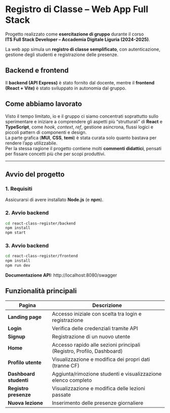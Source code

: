 # Registro di Classe – Web App Full Stack

Progetto realizzato come **esercitazione di gruppo** durante il corso  
**ITS Full Stack Developer – Accademia Digitale Liguria (2024-2025)**.

La web app simula un **registro di classe semplificato**, con autenticazione, gestione degli studenti e registrazione delle presenze.

## Backend e frontend

Il **backend (API Express)** è stato fornito dal docente, mentre il **frontend (React + Vite)** è stato sviluppato in autonomia dal gruppo.

## Come abbiamo lavorato

Visto il tempo limitato, io e il gruppo ci siamo concentrati soprattutto sullo sperimentare e iniziare a comprendere gli aspetti più “strutturali” di **React** e **TypeScript**, come _hook_, _context_, _ref_, gestione asincrona, flussi logici e piccoli pattern di componenti e design.  
La parte grafica (**MUI**, **CSS**, **temi**) è stata curata solo quanto bastava per rendere l’app utilizzabile.  
Per la stessa ragione il progetto contiene molti **commenti didattici**, pensati per fissare concetti più che per scopi produttivi.

---

## Avvio del progetto

### 1. Requisiti

Assicurarsi di avere installato **Node.js** (e **npm**).

### 2. Avvio backend

```bash
cd react-class-register/backend
npm install
npm start
```

### 3. Avvio backend

```bash
cd react-class-register/frontend
npm install
npm run dev
```

**Documentazione API:** http://localhost:8080/swagger

## Funzionalità principali

| Pagina                 | Descrizione                                                           |
| ---------------------- | --------------------------------------------------------------------- |
| **Landing page**       | Accesso iniziale con scelta tra login e registrazione                 |
| **Login**              | Verifica delle credenziali tramite API                                |
| **Signup**             | Registrazione di un nuovo utente                                      |
| **Home**               | Accesso rapido alle sezioni principali (Registro, Profilo, Dashboard) |
| **Profilo utente**     | Visualizzazione e modifica dei propri dati (tranne CF)                |
| **Dashboard studenti** | Aggiunta/rimozione studenti e visualizzazione elenco completo         |
| **Registro presenze**  | Visualizzazione e modifica delle lezioni passate                      |
| **Nuova lezione**      | Inserimento delle presenze giornaliere                                |
